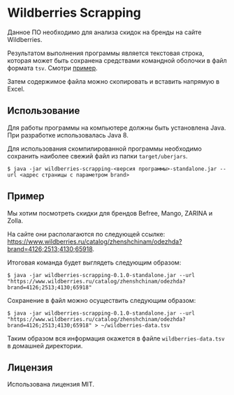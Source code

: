 # Wildberries Scrapping

Данное ПО необходимо для анализа скидок на бренды на сайте Wildberries.

Результатом выполнения программы является текстовая строка, которая может быть сохранена средствами командной оболочки в файл формата `tsv`. Смотри [пример](#пример).

Затем содержимое файла можно скопировать и вставить напрямую в Excel.

## Использование

Для работы программы на компьютере должны быть установлена Java. При разработке использовалась Java 8.

Для использования скомпилированной программы необходимо сохранить наиболее свежий файл из папки `target/uberjars`.

    $ java -jar wildberries-scrapping-<версия программы>-standalone.jar --url <адрес страницы с параметром brand>

## Пример

Мы хотим посмотреть скидки для брендов Befree, Mango, ZARINA и Zolla.

На сайте они располагаются по следующей ссылке: https://www.wildberries.ru/catalog/zhenshchinam/odezhda?brand=4126;2513;4130;65918.

Итоговая команда будет выглядеть следующим образом:

    $ java -jar wildberries-scrapping-0.1.0-standalone.jar --url "https://www.wildberries.ru/catalog/zhenshchinam/odezhda?brand=4126;2513;4130;65918"

Сохранение в файл можно осуществить следующим образом:

    $ java -jar wildberries-scrapping-0.1.0-standalone.jar --url "https://www.wildberries.ru/catalog/zhenshchinam/odezhda?brand=4126;2513;4130;65918" > ~/wildberries-data.tsv

Таким образом вся информация окажется в файле `wildberries-data.tsv` в домашней директории.

## Лицензия

Использована лицензия MIT.
